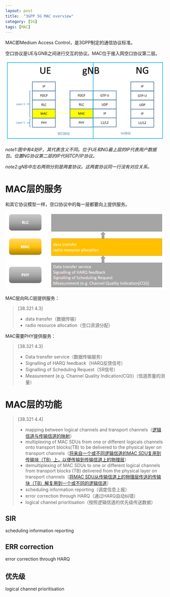 ```yaml
---
layout: post
title:  "3GPP 5G MAC overview"
category: [5G]
tags: [MAC]
---
```


MAC即Medium Access Control，是3GPP制定的通信协议标准。

空口协议是UE与GNB之间进行交互的协议。MAC位于接入网空口协议第二层。

![](\images\2019\1.png)

*note1:图中有4处IP，其代表含义不同。位于UE和NG最上层的IP代表用户数据包。位置NG协议第二层的IP代码TCP/IP协议。*

*note2:gNB中左右两侧分别是两套协议。这两套协议同一行没有对应关系。*

<!-- more -->

# MAC层的服务

和其它协议模型一样，空口协议中的每一层都要向上提供服务。

![](\images\2019\2.png)

MAC层向RLC层提供服务：

> [38.321 4.3]
> - data transfer（数据传输）
> - radio resource allocation（空口资源分配）

MAC需要PHY提供服务：

> [38.321 4.3]
> - Data transfer service（数据传输服务）
> - Signalling of HARQ feedback（HARQ反馈信号）
> - Signalling of Scheduling Request（SR信号）
> - Measurement (e.g. Channel Quality Indication(CQI))（信道质量的测量）

# MAC层的功能

> [38.321 4.4]
> - mapping between logical channels and transport channels（[逻辑信道与传输信道的映射](http://windmissing.github.io/5g/2019-09/mapping-between-logical-channels-and-transport-channels.html)）
> - multiplexing of MAC SDUs from one or different logicals channels onto transport blocks(TB) to be delivered to the physical layer on transport channels（[将来自一个或不同逻辑信道的MAC SDU复用到传输块（TB）上，以便传输到传输信道上的物理层](http://windmissing.github.io/5g/2019-09/multiplexing-and-demultiplexing.html)）
> - demultiplexing of MAC SDUs to one or different logical channels from transport blocks (TB) delivered from the physical layer on transport channels（[将MAC SDU从传输信道上的物理层传送的传输块（TB）解复用到一个或不同的逻辑信道](http://windmissing.github.io/5g/2019-09/multiplexing-and-demultiplexing.html)）
> - scheduling information reporting（调度信息上报）
> - error correction through HARQ（通过HARQ自动纠错）
> - logical channel prioritisation（按照逻辑信道的优先级传送数据）

## SIR

scheduling information reporting

## ERR correction

error correction through HARQ

## 优先级

logical channel prioritisation
